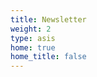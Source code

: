 ```yaml
---
title: Newsletter
weight: 2
type: asis
home: true
home_title: false
---
```


<div class="uk-container uk-container-center">
<center>
<script async data-uid="f8d3131d6d" src="https://drmowinckels.ck.page/f8d3131d6d/index.js"></script>
</center>
 </div>
